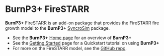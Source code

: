 # **BurnP3+** FireSTARR

**BurnP3+** FireSTARR is an add-on package that provides the FireSTARR fire growth model to the **BurnP3+** [SyncroSim](http://www.syncrosim.com) package.

* See the **BurnP3+** [Home page](https://burnp3.github.io/BurnP3Plus/) for an overview of **BurnP3+**
* See the [Getting Started](https://burnp3.github.io/BurnP3Plus/getting_started.html) page for a Quickstart tutorial on using **BurnP3+**
* For more on the FireSTARR model, see the [GitHub repo](https://github.com/CWFMF/FireSTARR).

